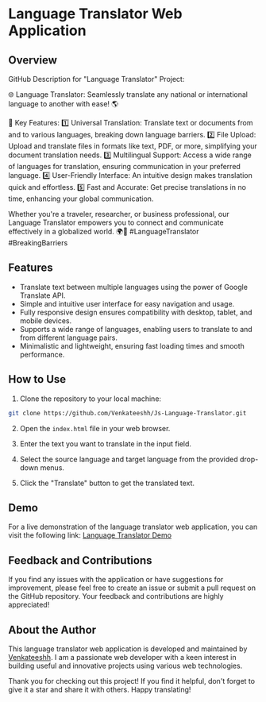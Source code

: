 # Language Translator Web Application


## Overview

GitHub Description for "Language Translator" Project:

🌐 Language Translator: Seamlessly translate any national or international language to another with ease! 🌎

🚀 Key Features:
1️⃣ Universal Translation: Translate text or documents from and to various languages, breaking down language barriers.
2️⃣ File Upload: Upload and translate files in formats like text, PDF, or more, simplifying your document translation needs.
3️⃣ Multilingual Support: Access a wide range of languages for translation, ensuring communication in your preferred language.
4️⃣ User-Friendly Interface: An intuitive design makes translation quick and effortless.
5️⃣ Fast and Accurate: Get precise translations in no time, enhancing your global communication.

Whether you're a traveler, researcher, or business professional, our Language Translator empowers you to connect and communicate effectively in a globalized world. 🌍💬 #LanguageTranslator #BreakingBarriers

## Features

- Translate text between multiple languages using the power of Google Translate API.
- Simple and intuitive user interface for easy navigation and usage.
- Fully responsive design ensures compatibility with desktop, tablet, and mobile devices.
- Supports a wide range of languages, enabling users to translate to and from different language pairs.
- Minimalistic and lightweight, ensuring fast loading times and smooth performance.

## How to Use

1. Clone the repository to your local machine:

```bash
git clone https://github.com/Venkateeshh/Js-Language-Translator.git
```

2. Open the `index.html` file in your web browser.

3. Enter the text you want to translate in the input field.

4. Select the source language and target language from the provided drop-down menus.

5. Click the "Translate" button to get the translated text.

## Demo

For a live demonstration of the language translator web application, you can visit the following link: [Language Translator Demo](https://venkateeshh.github.io/Js-Language-Translator/)

## Feedback and Contributions

If you find any issues with the application or have suggestions for improvement, please feel free to create an issue or submit a pull request on the GitHub repository. Your feedback and contributions are highly appreciated!

## About the Author

This language translator web application is developed and maintained by [Venkateeshh](https://github.com/Venkateeshh). I am a passionate web developer with a keen interest in building useful and innovative projects using various web technologies.

Thank you for checking out this project! If you find it helpful, don't forget to give it a star and share it with others. Happy translating!
